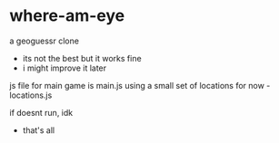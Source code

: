 # where-am-eye
a geoguessr clone

+ its not the best but it works fine
+ i might improve it later

js file for main game is main.js
using a small set of locations for now - locations.js

if doesnt run, idk 


+ that's all
